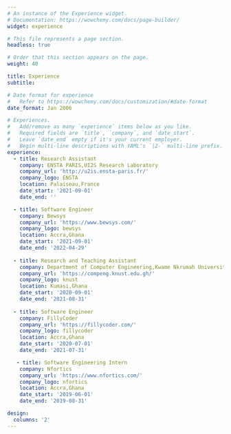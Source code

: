 ```yaml
---
# An instance of the Experience widget.
# Documentation: https://wowchemy.com/docs/page-builder/
widget: experience

# This file represents a page section.
headless: true

# Order that this section appears on the page.
weight: 40

title: Experience
subtitle:

# Date format for experience
#   Refer to https://wowchemy.com/docs/customization/#date-format
date_format: Jan 2006

# Experiences.
#   Add/remove as many `experience` items below as you like.
#   Required fields are `title`, `company`, and `date_start`.
#   Leave `date_end` empty if it's your current employer.
#   Begin multi-line descriptions with YAML's `|2-` multi-line prefix.
experience:
  - title: Research Assistant
    company: ENSTA PARIS,UI2S Research Laboratory
    company_url: 'http://u2is.ensta-paris.fr/'
    company_logo: ENSTA
    location: Palaiseau,France
    date_start: '2021-09-01'
    date_end: ''

  - title: Software Engineer
    company: Bewsys
    company_url: 'https://www.bewsys.com/'
    company_logo: bewsys
    location: Accra,Ghana
    date_start: '2021-09-01'
    date_end: '2022-04-29'
        
  - title: Research and Teaching Assistant
    company: Department of Computer Engineering,Kwame Nkrumah University of Science and Technology
    company_url: 'https://compeng.knust.edu.gh/'
    company_logo: knust
    location: Kumasi,Ghana
    date_start: '2020-09-01'
    date_end: '2021-08-31'
   
  - title: Software Engineer
    company: FillyCoder
    company_url: 'https://fillycoder.com/'
    company_logo: fillycoder
    location: Accra,Ghana
    date_start: '2020-07-01'
    date_end: '2021-07-31'

   - title: Software Engineering Intern
    company: Nfortics
    company_url: 'https://www.nfortics.com/'
    company_logo: nfortics
    location: Accra,Ghana
    date_start: '2019-06-01'
    date_end: '2019-08-31'

design:
  columns: '2'
---
```

